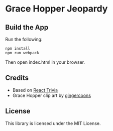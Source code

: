 # Grace Hopper Jeopardy

## Build the App

Run the following:

    npm install
    npm run webpack

Then open index.html in your browser.

## Credits
* Based on [React Trivia](https://github.com/ccoenraets/react-trivia)
* Grace Hopper clip art by [gingercoons](https://openclipart.org/detail/137533/grace-hopper)

## License

This library is licensed under the MIT License.